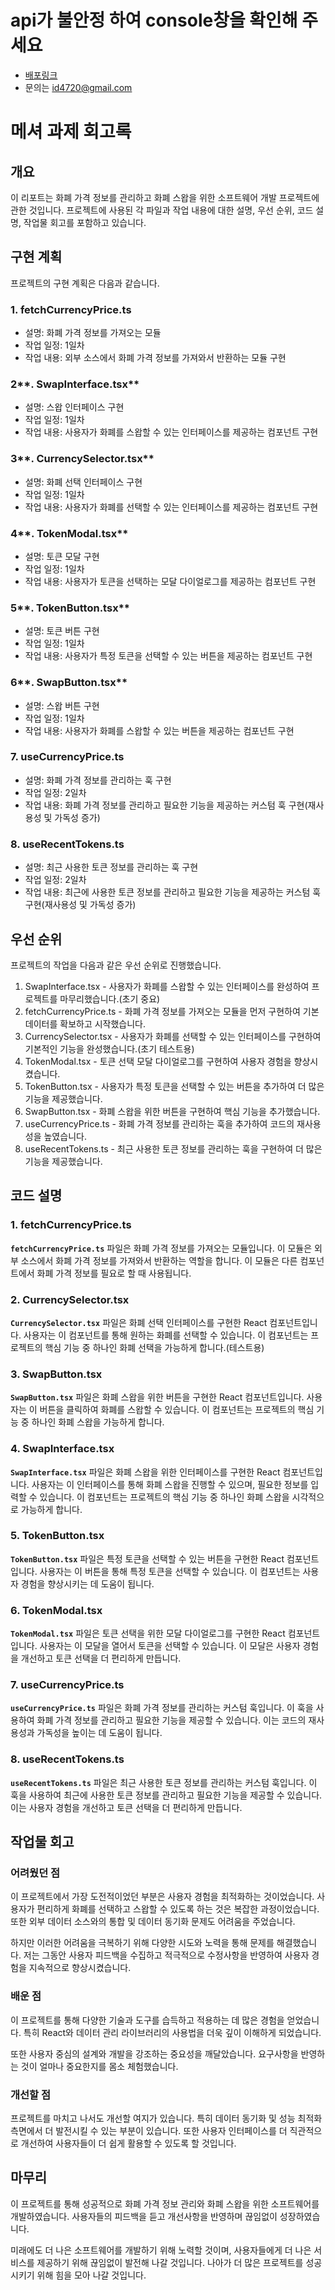 # api가 불안정 하여 console창을 확인해 주세요
- [배포링크](https://my-swap-app.vercel.app)
- 문의는 id4720@gmail.com

# **메셔 과제 회고록**

## **개요**

이 리포트는 화폐 가격 정보를 관리하고 화폐 스왑을 위한 소프트웨어 개발 프로젝트에 관한 것입니다. 프로젝트에 사용된 각 파일과 작업 내용에 대한 설명, 우선 순위, 코드 설명, 작업물 회고를 포함하고 있습니다.

## **구현 계획**

프로젝트의 구현 계획은 다음과 같습니다.

### **1. fetchCurrencyPrice.ts**

- 설명: 화폐 가격 정보를 가져오는 모듈
- 작업 일정: 1일차
- 작업 내용: 외부 소스에서 화폐 가격 정보를 가져와서 반환하는 모듈 구현

### 2**. SwapInterface.tsx**

- 설명: 스왑 인터페이스 구현
- 작업 일정: 1일차
- 작업 내용: 사용자가 화폐를 스왑할 수 있는 인터페이스를 제공하는 컴포넌트 구현

### 3**. CurrencySelector.tsx**

- 설명: 화폐 선택 인터페이스 구현
- 작업 일정: 1일차
- 작업 내용: 사용자가 화폐를 선택할 수 있는 인터페이스를 제공하는 컴포넌트 구현

### 4**. TokenModal.tsx**

- 설명: 토큰 모달 구현
- 작업 일정: 1일차
- 작업 내용: 사용자가 토큰을 선택하는 모달 다이얼로그를 제공하는 컴포넌트 구현

### 5**. TokenButton.tsx**

- 설명: 토큰 버튼 구현
- 작업 일정: 1일차
- 작업 내용: 사용자가 특정 토큰을 선택할 수 있는 버튼을 제공하는 컴포넌트 구현

### 6**. SwapButton.tsx**

- 설명: 스왑 버튼 구현
- 작업 일정: 1일차
- 작업 내용: 사용자가 화폐를 스왑할 수 있는 버튼을 제공하는 컴포넌트 구현

### **7. useCurrencyPrice.ts**

- 설명: 화폐 가격 정보를 관리하는 훅 구현
- 작업 일정: 2일차
- 작업 내용: 화폐 가격 정보를 관리하고 필요한 기능을 제공하는 커스텀 훅 구현(재사용성 및 가독성 증가)

### **8. useRecentTokens.ts**

- 설명: 최근 사용한 토큰 정보를 관리하는 훅 구현
- 작업 일정: 2일차
- 작업 내용: 최근에 사용한 토큰 정보를 관리하고 필요한 기능을 제공하는 커스텀 훅 구현(재사용성 및 가독성 증가)

## **우선 순위**

프로젝트의 작업을 다음과 같은 우선 순위로 진행했습니다.

1. SwapInterface.tsx - 사용자가 화폐를 스왑할 수 있는 인터페이스를 완성하여 프로젝트를 마무리했습니다.(초기 중요)
2. fetchCurrencyPrice.ts - 화폐 가격 정보를 가져오는 모듈을 먼저 구현하여 기본 데이터를 확보하고 시작했습니다.
3. CurrencySelector.tsx - 사용자가 화폐를 선택할 수 있는 인터페이스를 구현하여 기본적인 기능을 완성했습니다.(초기 테스트용)
4. TokenModal.tsx - 토큰 선택 모달 다이얼로그를 구현하여 사용자 경험을 향상시켰습니다.
5. TokenButton.tsx - 사용자가 특정 토큰을 선택할 수 있는 버튼을 추가하여 더 많은 기능을 제공했습니다.
6. SwapButton.tsx - 화폐 스왑을 위한 버튼을 구현하여 핵심 기능을 추가했습니다.
7. useCurrencyPrice.ts - 화폐 가격 정보를 관리하는 훅을 추가하여 코드의 재사용성을 높였습니다.
8. useRecentTokens.ts - 최근 사용한 토큰 정보를 관리하는 훅을 구현하여 더 많은 기능을 제공했습니다.

## **코드 설명**

### **1. fetchCurrencyPrice.ts**

**`fetchCurrencyPrice.ts`** 파일은 화폐 가격 정보를 가져오는 모듈입니다. 이 모듈은 외부 소스에서 화폐 가격 정보를 가져와서 반환하는 역할을 합니다. 이 모듈은 다른 컴포넌트에서 화폐 가격 정보를 필요로 할 때 사용됩니다.

### **2. CurrencySelector.tsx**

**`CurrencySelector.tsx`** 파일은 화폐 선택 인터페이스를 구현한 React 컴포넌트입니다. 사용자는 이 컴포넌트를 통해 원하는 화폐를 선택할 수 있습니다. 이 컴포넌트는 프로젝트의 핵심 기능 중 하나인 화폐 선택을 가능하게 합니다.(테스트용)

### **3. SwapButton.tsx**

**`SwapButton.tsx`** 파일은 화폐 스왑을 위한 버튼을 구현한 React 컴포넌트입니다. 사용자는 이 버튼을 클릭하여 화폐를 스왑할 수 있습니다. 이 컴포넌트는 프로젝트의 핵심 기능 중 하나인 화폐 스왑을 가능하게 합니다.

### **4. SwapInterface.tsx**

**`SwapInterface.tsx`** 파일은 화폐 스왑을 위한 인터페이스를 구현한 React 컴포넌트입니다. 사용자는 이 인터페이스를 통해 화폐 스왑을 진행할 수 있으며, 필요한 정보를 입력할 수 있습니다. 이 컴포넌트는 프로젝트의 핵심 기능 중 하나인 화폐 스왑을 시각적으로 가능하게 합니다.

### **5. TokenButton.tsx**

**`TokenButton.tsx`** 파일은 특정 토큰을 선택할 수 있는 버튼을 구현한 React 컴포넌트입니다. 사용자는 이 버튼을 통해 특정 토큰을 선택할 수 있습니다. 이 컴포넌트는 사용자 경험을 향상시키는 데 도움이 됩니다.

### **6. TokenModal.tsx**

**`TokenModal.tsx`** 파일은 토큰 선택을 위한 모달 다이얼로그를 구현한 React 컴포넌트입니다. 사용자는 이 모달을 열어서 토큰을 선택할 수 있습니다. 이 모달은 사용자 경험을 개선하고 토큰 선택을 더 편리하게 만듭니다.

### **7. useCurrencyPrice.ts**

**`useCurrencyPrice.ts`** 파일은 화폐 가격 정보를 관리하는 커스텀 훅입니다. 이 훅을 사용하여 화폐 가격 정보를 관리하고 필요한 기능을 제공할 수 있습니다. 이는 코드의 재사용성과 가독성을 높이는 데 도움이 됩니다.

### **8. useRecentTokens.ts**

**`useRecentTokens.ts`** 파일은 최근 사용한 토큰 정보를 관리하는 커스텀 훅입니다. 이 훅을 사용하여 최근에 사용한 토큰 정보를 관리하고 필요한 기능을 제공할 수 있습니다. 이는 사용자 경험을 개선하고 토큰 선택을 더 편리하게 만듭니다.

## **작업물 회고**

### **어려웠던 점**

이 프로젝트에서 가장 도전적이었던 부분은 사용자 경험을 최적화하는 것이었습니다. 사용자가 편리하게 화폐를 선택하고 스왑할 수 있도록 하는 것은 복잡한 과정이었습니다. 또한 외부 데이터 소스와의 통합 및 데이터 동기화 문제도 어려움을 주었습니다.

하지만 이러한 어려움을 극복하기 위해 다양한 시도와 노력을 통해 문제를 해결했습니다. 저는 그동안 사용자 피드백을 수집하고 적극적으로 수정사항을 반영하여 사용자 경험을 지속적으로 향상시켰습니다.

### **배운 점**

이 프로젝트를 통해 다양한 기술과 도구를 습득하고 적용하는 데 많은 경험을 얻었습니다. 특히 React와 데이터 관리 라이브러리의 사용법을 더욱 깊이 이해하게 되었습니다.

또한 사용자 중심의 설계와 개발을 강조하는 중요성을 깨달았습니다. 요구사항을 반영하는 것이 얼마나 중요한지를 몸소 체험했습니다.

### **개선할 점**

프로젝트를 마치고 나서도 개선할 여지가 있습니다. 특히 데이터 동기화 및 성능 최적화 측면에서 더 발전시킬 수 있는 부분이 있습니다. 또한 사용자 인터페이스를 더 직관적으로 개선하여 사용자들이 더 쉽게 활용할 수 있도록 할 것입니다.

## **마무리**

이 프로젝트를 통해  성공적으로 화폐 가격 정보 관리와 화폐 스왑을 위한 소프트웨어를 개발하였습니다. 사용자들의 피드백을 듣고 개선사항을 반영하며 끊임없이 성장하였습니다.

미래에도 더 나은 소프트웨어를 개발하기 위해 노력할 것이며, 사용자들에게 더 나은 서비스를 제공하기 위해 끊임없이 발전해 나갈 것입니다. 나아가 더 많은 프로젝트를 성공시키기 위해 힘을 모아 나갈 것입니다.